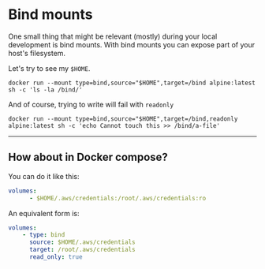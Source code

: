 # Bind mounts

One small thing that might be relevant (mostly) during your local development is bind mounts. With bind mounts you can expose part of your host's filesystem.

Let's try to see my `$HOME`.

`docker run --mount type=bind,source="$HOME",target=/bind alpine:latest sh -c 'ls -la /bind/'`

And of course, trying to write will fail with `readonly`

`docker run --mount type=bind,source="$HOME",target=/bind,readonly alpine:latest sh -c 'echo Cannot touch this >> /bind/a-file'`

-----

## How about in Docker compose?

You can do it like this:

````yaml
volumes:
      - $HOME/.aws/credentials:/root/.aws/credentials:ro
````

An equivalent form is:

````yaml
volumes:
    - type: bind
      source: $HOME/.aws/credentials
      target: /root/.aws/credentials
      read_only: true
````

